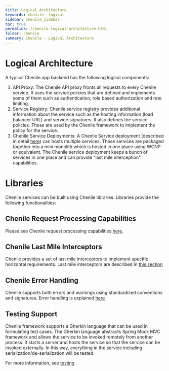 ```yaml
---
title: Logical Architecture
keywords: chenile  logical
sidebar: chenile_sidebar
toc: true
permalink: /chenile-logical-architecture.html
folder: chenile
summary: Chenile - Logical Architecture
---
```


# Logical Architecture

A typical Chenile app backend has the following logical components:
1. API Proxy: The Chenile API proxy fronts all requests to every Chenile service. It uses the service policies that are defined and implements some of them such as authentication, role based authorization and rate limiting. 
2. Service Registry: Chenile service registry provides additional information about the service such as the hosting information (load balancer URL) and service signatures. It also defines the service policies. These are used by the Chenile framework to implement the policy for the service.
3. Chenile Service Deployments: A Chenile Service deployment (described in detail [here](deployment)) can hosts multiple services. These services are packaged together into a mini monolith which is hosted in one place using WCNP or equivalent. The Chenile service deployment keeps a bunch of services in one place and can provide "last mile interception" capabilities.

# Libraries
Chenile services can be built using Chenile libraries. Libraries provide the following functionalities:

## Chenile Request Processing Capabilities
Please see Chenile request processing capabilities [here](request-processing).

## Chenile Last Mile Interceptors
Chenile provides a set of last mile interceptors to implement specific horizontal requirements. Last mile interceptors are described in [this section](last-mile-interception)

## Chenile Error Handling
Chenile supports both errors and warnings using standardized conventions and signatures. Error handling is explained [here](error-handling)

## 

## Testing Support
Chenile framework supports a Gherkin language that can be used in formulating test cases. The Gherkin language abstracts Spring Mock MVC framework and allows the service to be invoked remotely from another process. It starts a server and hosts the service so that the service can be invoked externally. In this way, everything in the service including serialization/de-serialization will be tested. 

For more information, see [testing](testing)

